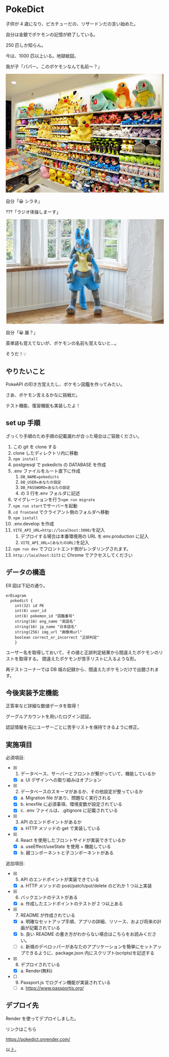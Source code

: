 # PokeDict

子供が 4 歳になり、ピカチューだの、リザードンだの言い始めた。

自分は金銀でポケモンの記憶が終了している。

250 匹しか知らん。

今は、1000 匹以上いる。地獄絵図。

我が子「パパー。このポケモンなんて名前〜？」

![poke-store](public/poke-store.jpeg)

自分「😀 シラネ」

???「ラジオ体操しまーす」

![poke-store](public/ruka.jpeg)

自分「😀 誰？」

英単語も覚えてないが、ポケモンの名前も覚えないと…。

そうだ！💡

## やりたいこと

PokeAPI の叩き方覚えたし、ポケモン図鑑を作ってみたい。

さあ、ポケモン言えるかなに挑戦だ。

テスト機能、復習機能も実装したよ！

## set up 手順

ざっくり手順のため手順の記載漏れが合った場合はご容赦ください。

1. この git を clone する
2. clone したディレクトリ内に移動
3. `npm install`
4. postgresql で pokedicts の DATABASE を作成
5. .env ファイルをルート直下に作成
   1. `DB_NAME=pokedicts`
   2. `DB_USER=あなたの設定`
   3. `DB_PASSWORD=あなたの設定`
   4. の 3 行を.env フォルダに記述
6. マイグレーションを行う`npm run migrate`
7. `npm run start`でサーバーを起動
8. `cd frontend` でクライアント側のフォルダへ移動
9. `npm isntall`
10. .env.develop を作成
11. `VITE_API_URL=http://localhost:3000/`を記入
    1. デプロイする場合は本番環境用の URL を.env.production に記入
    2. `VITE_API_URL=[あなたのURL]`を記入
12. `npm run dev` でフロントエンド側がレンダリングされます。
13. `http://localhost:5173` に Chrome でアクセスしてください

## データの構造

ER 図は下記の通り。

```mermaid
erDiagram
  pokedict {
    int(32) id PK
    int(8) user_id
    int(8) pokemon_id "図鑑番号"
    string(16) eng_name "英語名"
    string(16) jp_name "日本語名"
    string(256) img_url "画像用url"
    boolean correct_or_incorrect "正誤判定"
    }

```

ユーザー名を取得しておいて、その値と正誤判定結果から間違えたポケモンのリストを取得する。
間違えたポケモンが苦手リストに入るような形。

再テストコーナーでは DB 城の記録から、間違えたポケモンだけで出題されます。

## 今後実装予定機能

正答率など詳細な数値データを取得！

グーグルアカウントを用いたログイン認証。

認証情報を元にユーザーごとに苦手リストを保持できるように修正。

## 実施項目

必須項目:

- [x] 1. データベース、サーバーとフロントが繋がっていて、機能しているか
  - [x] a. UI デザインへの取り組みはオプション
- [x] 2. データベースのスキーマがあるか、その他設定が整っているか
  - [x] a. Migration file があり、問題なく実行される
  - [x] b. knexfile に必須事項、環境変数が設定されている
  - [x] c. .env ファイルは、.gitignore に記載されている
- [x] 3. API のエンドポイントがあるか
  - [x] a. HTTP メソッドの get で実装している
- [x] 4. React を使用したフロントサイドが実装できているか
  - [x] a. useEffect/useState を使用 + 機能している
  - [x] b. 親コンポーネントと子コンポーネントがある

追加項目:

- [x] 5. API のエンドポイントが実装できている
  - [x] a. HTTP メソッドの post/patch/put/delete のどれか 1 つ以上実装
- [x] 6. バックエンドのテストがある
  - [x] a. 作成したエンドポイントのテストが 2 つ以上ある
- [x] 7. README が作成されている

  - [x] a. 明確なセットアップ手順、アプリの詳細、リソース、および将来の計画が記載されている
  - [x] b. 良い README の書き方がわからない場合はこちらをお読みください。
  - [ ] c. 新規のデベロッパーがあなたのアプリケーションを簡単にセットアップできるように、package.json 内にスクリプト(scripts)を記述する

- [x] 8. デプロイされている
  - [x] a. Render(無料)
- [ ] 9. Passport.js でログイン機能が実装されている
  - [ ] a. https://www.passportjs.org/

## デプロイ先

Render を使ってデプロイしました。

リンクはこちら

https://pokedict.onrender.com/

以上。
